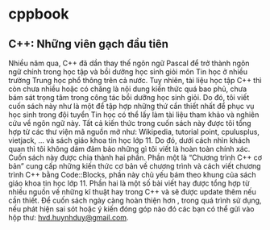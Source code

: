 ﻿# cppbook
## C++: Những viên gạch đầu tiên
Nhiều năm qua, C++ đã dần thay thế ngôn ngữ Pascal để trở thành ngôn ngữ chính trong học tập và bồi dưỡng học sinh giỏi môn Tin học ở nhiều trường Trung học phổ thông trên cả nước. Tuy nhiên, tài liệu học tập C++ thì còn chưa nhiều hoặc có chăng là nội dung kiến thức quá bao phủ, chưa bám sát trọng tâm trong công tác bồi dưỡng học sinh giỏi. Do đó, tôi viết cuốn sách này như là một để tập hợp những thứ cần thiết nhất để phục vụ học sinh trong đội tuyển Tin học có thể lấy làm tài liệu tham khảo và nghiên cứu về ngôn ngữ này. Tất cả kiến thức trong cuốn sách này được tôi tổng hợp từ các thư viện mã nguồn mở như: Wikipedia, tutorial point, cpulusplus, vietjack, …  và sách giáo khoa tin học lớp 11. Do đó, dưới cách nhìn khách quan thì tôi không dám đảm bảo những gì tôi viết là hoàn toàn chính xác. Cuốn sách này được chia thành hai phần. Phần một là “Chương trình C++ cơ bản” cung cấp những kiến thức cơ bản về chương trình và cách viết chương trình C++ bằng Code::Blocks, phần này chủ yếu bám theo khung của sách giáo khoa tin học lớp 11. Phần hai là một số bài viết hay được tổng hợp từ nhiều nguồn về những kĩ thuật hay trong C++ và sẽ được update thêm nếu cần thiết. Để cuốn sách ngày càng hoàn thiện hơn , trong quá trình sử dụng, nếu phát hiện sai sót hoặc ý kiến đóng góp nào đó các bạn có thể gửi vào hộp thư: hvd.huynhduy@gmail.com.
